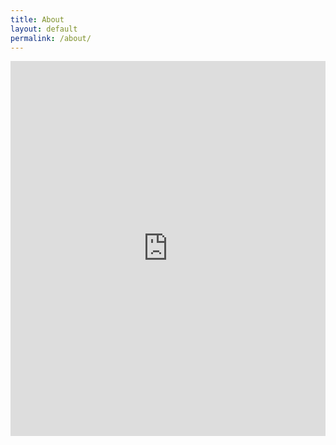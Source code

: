 ```yaml
---
title: About
layout: default
permalink: /about/
---
```


<iframe src="https://drive.google.com/file/d/0B4LQn_cjTzUpdXZEQ0lwSHhUYms/preview" style="width:100%; height:600px;" frameborder="0">
</iframe>